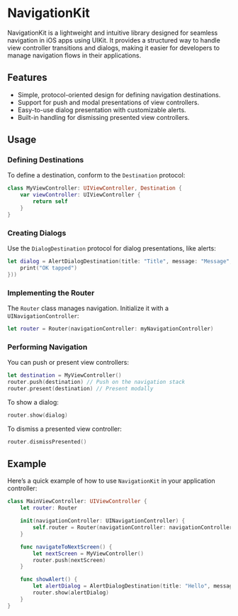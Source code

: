 # NavigationKit

NavigationKit is a lightweight and intuitive library designed for seamless navigation in iOS apps using UIKit. It provides a structured way to handle view controller transitions and dialogs, making it easier for developers to manage navigation flows in their applications.

## Features

- Simple, protocol-oriented design for defining navigation destinations.
- Support for push and modal presentations of view controllers.
- Easy-to-use dialog presentation with customizable alerts.
- Built-in handling for dismissing presented view controllers.


## Usage

### Defining Destinations

To define a destination, conform to the `Destination` protocol:

```swift
class MyViewController: UIViewController, Destination {
    var viewController: UIViewController {
        return self
    }
}
```

### Creating Dialogs

Use the `DialogDestination` protocol for dialog presentations, like alerts:

```swift
let dialog = AlertDialogDestination(title: "Title", message: "Message", neutralAction: DialogAction(title: "OK", handler: {
    print("OK tapped")
}))
```

### Implementing the Router

The `Router` class manages navigation. Initialize it with a `UINavigationController`:

```swift
let router = Router(navigationController: myNavigationController)
```

### Performing Navigation

You can push or present view controllers:

```swift
let destination = MyViewController()
router.push(destination) // Push on the navigation stack
router.present(destination) // Present modally
```

To show a dialog:

```swift
router.show(dialog)
```

To dismiss a presented view controller:

```swift
router.dismissPresented()
```

## Example

Here’s a quick example of how to use `NavigationKit` in your application controller:

```swift
class MainViewController: UIViewController {
    let router: Router

    init(navigationController: UINavigationController) {
        self.router = Router(navigationController: navigationController)
    }

    func navigateToNextScreen() {
        let nextScreen = MyViewController()
        router.push(nextScreen)
    }

    func showAlert() {
        let alertDialog = AlertDialogDestination(title: "Hello", message: "This is an alert.", neutralAction: DialogAction(title: "Close", handler: nil))
        router.show(alertDialog)
    }
}
```
